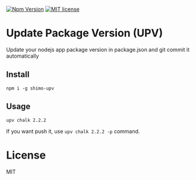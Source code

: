 [![Npm Version](https://img.shields.io/npm/v/upv.svg?style=flat)](https://img.shields.io/npm/v/upv.svg?style=flat)
[![MIT license](http://img.shields.io/badge/license-MIT-brightgreen.svg)](http://opensource.org/licenses/MIT)

# Update Package Version (UPV)

Update your nodejs app package version in package.json and git commit it automatically

## Install

`npm i -g shimo-upv`

## Usage

`upv chalk 2.2.2`

If you want push it, use `upv chalk 2.2.2 -p` command.

# License

MIT
